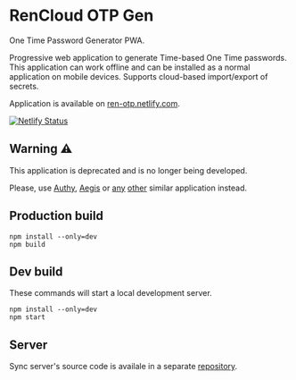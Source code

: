 # RenCloud OTP Gen

One Time Password Generator PWA.

Progressive web application to generate Time-based One Time passwords.
This application can work offline and can be installed as a normal
application on mobile devices. Supports cloud-based import/export of secrets.

Application is available on [ren-otp.netlify.com][webapp].

[![Netlify Status](https://api.netlify.com/api/v1/badges/3ed5d499-a469-4cdc-8589-aa41001c151c/deploy-status)](https://app.netlify.com/sites/ren-otp/deploys)

## Warning ⚠

This application is deprecated and is no longer being developed.

Please, use [Authy][authy], [Aegis][aegis] or [any][googleauth] [other][microsoftauth] similar application instead.

## Production build

```
npm install --only=dev
npm build
```

## Dev build

These commands will start a local development server.

```
npm install --only=dev
npm start
```

## Server

Sync server's source code is availale
in a separate [repository][serverrepo].

[webapp]: https://ren-otp.netlify.com
[authy]: https://authy.com/download/
[aegis]: https://getaegis.app/
[googleauth]: https://support.google.com/accounts/answer/1066447
[microsoftauth]: https://www.microsoft.com/en-us/account/authenticator
[serverrepo]: https://github.com/rensatsu/otp-gen-server

